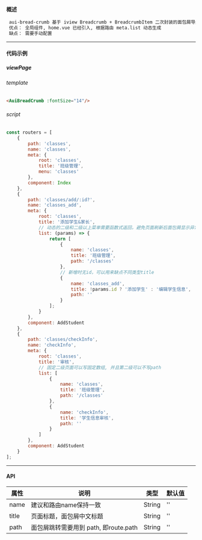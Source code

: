 

#### 概述   

```markdown
 aui-bread-crumb 基于 iview Breadcrumb + BreadcrumbItem 二次封装的面包屑导航 
 优点： 全局组件, home.vue 已经引入, 根据路由 meta.list 动态生成
 缺点： 需要手动配置
```

------

#### 代码示例

##### viewPage

###### template

```html
<AuiBreadCrumb :fontSize="14"/>
```

###### script

```javascript
const routers = [
    {
        path: 'classes',
        name: 'classes',
        meta: {
            root: 'classes',
            title: '班级管理',
            menu: 'classes'
        },
        component: Index
    },
    {
        path: 'classes/add/:id?',
        name: 'classes_add',
        meta: {
            root: 'classes',
            title: '添加学生&家长',
            // 动态的二级和二级以上菜单需要函数式返回，避免页面刷新后面包屑显示异常
            list: (params) => {
                return [
                    {
                        name: 'classes',
                        title: '班级管理',
                        path: '/classes'
                    }, 
                    // 新增时无id，可以用来缺点不同类型title
                    {
                        name: 'classes_add',
                        title: !params.id ? '添加学生' : '编辑学生信息',
                        path: ''
                    }
                ];
            }
        },
        component: AddStudent
    },
    {
        path: 'classes/checkInfo',
        name: 'checkInfo',
        meta: {
            root: 'classes',
            title: '审核',
            // 固定二级页面可以写固定数组, 并且第二级可以不写path
            list: [
                {
                    name: 'classes',
                    title: '班级管理',
                    path: '/classes'
                }, 
                {
                    name: 'checkInfo',
                    title: '学生信息审核',
                    path: ''
                }
            ]
        },
        component: AddStudent
    }
];
```
------
#### API   

| 属性  | 说明                                  | 类型   | 默认值 |
| ----- | ------------------------------------- | ------ | ------ |
| name  | 建议和路由name保持一致                | String | ''     |
| title | 页面标题，面包屑中文标题              | String | ''     |
| path  | 面包屑跳转需要用到 path, 即route.path | String | ''     |

